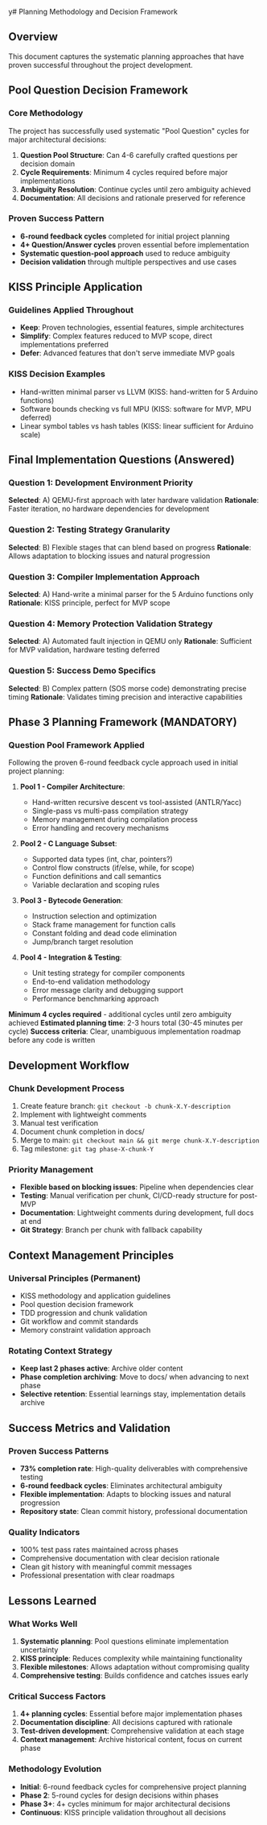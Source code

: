 y# Planning Methodology and Decision Framework

## Overview
This document captures the systematic planning approaches that have proven successful throughout the project development.

## Pool Question Decision Framework

### Core Methodology
The project has successfully used systematic "Pool Question" cycles for major architectural decisions:

1. **Question Pool Structure**: Can 4-6 carefully crafted questions per decision domain
2. **Cycle Requirements**: Minimum 4 cycles required before major implementations
3. **Ambiguity Resolution**: Continue cycles until zero ambiguity achieved
4. **Documentation**: All decisions and rationale preserved for reference

### Proven Success Pattern
- **6-round feedback cycles** completed for initial project planning
- **4+ Question/Answer cycles** proven essential before implementation
- **Systematic question-pool approach** used to reduce ambiguity
- **Decision validation** through multiple perspectives and use cases

## KISS Principle Application

### Guidelines Applied Throughout
- **Keep**: Proven technologies, essential features, simple architectures
- **Simplify**: Complex features reduced to MVP scope, direct implementations preferred
- **Defer**: Advanced features that don't serve immediate MVP goals

### KISS Decision Examples
- Hand-written minimal parser vs LLVM (KISS: hand-written for 5 Arduino functions)
- Software bounds checking vs full MPU (KISS: software for MVP, MPU deferred)
- Linear symbol tables vs hash tables (KISS: linear sufficient for Arduino scale)

## Final Implementation Questions (Answered)

### Question 1: Development Environment Priority
**Selected**: A) QEMU-first approach with later hardware validation
**Rationale**: Faster iteration, no hardware dependencies for development

### Question 2: Testing Strategy Granularity
**Selected**: B) Flexible stages that can blend based on progress
**Rationale**: Allows adaptation to blocking issues and natural progression

### Question 3: Compiler Implementation Approach
**Selected**: A) Hand-write a minimal parser for the 5 Arduino functions only
**Rationale**: KISS principle, perfect for MVP scope

### Question 4: Memory Protection Validation Strategy
**Selected**: A) Automated fault injection in QEMU only
**Rationale**: Sufficient for MVP validation, hardware testing deferred

### Question 5: Success Demo Specifics
**Selected**: B) Complex pattern (SOS morse code) demonstrating precise timing
**Rationale**: Validates timing precision and interactive capabilities

## Phase 3 Planning Framework (MANDATORY)

### Question Pool Framework Applied
Following the proven 6-round feedback cycle approach used in initial project planning:

1. **Pool 1 - Compiler Architecture**: 
   - Hand-written recursive descent vs tool-assisted (ANTLR/Yacc)
   - Single-pass vs multi-pass compilation strategy
   - Memory management during compilation process
   - Error handling and recovery mechanisms

2. **Pool 2 - C Language Subset**:
   - Supported data types (int, char, pointers?)
   - Control flow constructs (if/else, while, for scope)
   - Function definitions and call semantics
   - Variable declaration and scoping rules

3. **Pool 3 - Bytecode Generation**:
   - Instruction selection and optimization
   - Stack frame management for function calls
   - Constant folding and dead code elimination
   - Jump/branch target resolution

4. **Pool 4 - Integration & Testing**:
   - Unit testing strategy for compiler components
   - End-to-end validation methodology
   - Error message clarity and debugging support
   - Performance benchmarking approach

**Minimum 4 cycles required** - additional cycles until zero ambiguity achieved
**Estimated planning time**: 2-3 hours total (30-45 minutes per cycle)
**Success criteria**: Clear, unambiguous implementation roadmap before any code is written

## Development Workflow

### Chunk Development Process
1. Create feature branch: `git checkout -b chunk-X.Y-description`
2. Implement with lightweight comments
3. Manual test verification
4. Document chunk completion in docs/
5. Merge to main: `git checkout main && git merge chunk-X.Y-description`
6. Tag milestone: `git tag phase-X-chunk-Y`

### Priority Management
- **Flexible based on blocking issues**: Pipeline when dependencies clear
- **Testing**: Manual verification per chunk, CI/CD-ready structure for post-MVP
- **Documentation**: Lightweight comments during development, full docs at end
- **Git Strategy**: Branch per chunk with fallback capability

## Context Management Principles

### Universal Principles (Permanent)
- KISS methodology and application guidelines
- Pool question decision framework
- TDD progression and chunk validation
- Git workflow and commit standards
- Memory constraint validation approach

### Rotating Context Strategy
- **Keep last 2 phases active**: Archive older content
- **Phase completion archiving**: Move to docs/ when advancing to next phase
- **Selective retention**: Essential learnings stay, implementation details archive

## Success Metrics and Validation

### Proven Success Patterns
- **73% completion rate**: High-quality deliverables with comprehensive testing
- **6-round feedback cycles**: Eliminates architectural ambiguity
- **Flexible implementation**: Adapts to blocking issues and natural progression
- **Repository state**: Clean commit history, professional documentation

### Quality Indicators
- 100% test pass rates maintained across phases
- Comprehensive documentation with clear decision rationale
- Clean git history with meaningful commit messages
- Professional presentation with clear roadmaps

## Lessons Learned

### What Works Well
1. **Systematic planning**: Pool questions eliminate implementation uncertainty
2. **KISS principle**: Reduces complexity while maintaining functionality
3. **Flexible milestones**: Allows adaptation without compromising quality
4. **Comprehensive testing**: Builds confidence and catches issues early

### Critical Success Factors
1. **4+ planning cycles**: Essential before major implementation phases
2. **Documentation discipline**: All decisions captured with rationale
3. **Test-driven development**: Comprehensive validation at each stage
4. **Context management**: Archive historical content, focus on current phase

### Methodology Evolution
- **Initial**: 6-round feedback cycles for comprehensive project planning
- **Phase 2**: 5-round cycles for design decisions within phases
- **Phase 3+**: 4+ cycles minimum for major architectural decisions
- **Continuous**: KISS principle validation throughout all decisions